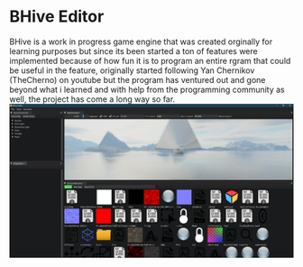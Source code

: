 # BHive Editor
BHive is a work in progress game engine that was created orginally for learning purposes but since its been started a ton of features were implemented because of how fun it is to program an entire rgram that could be useful in the feature, originally started following Yan Chernikov (TheCherno) on youtube but the program has ventured out and gone beyond what i learned and with help from the programming community as well, the project has come a long way so far.
![alt text](https://github.com/Darius000/BHive/blob/develop/Previews/Screenshot_3.png?raw=true)
